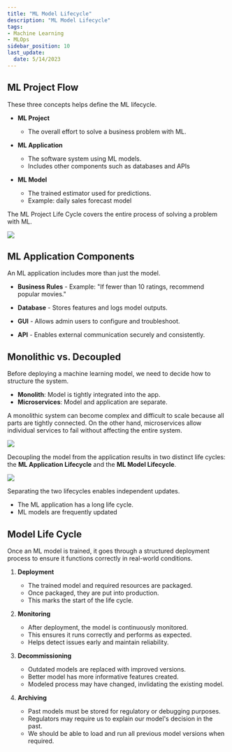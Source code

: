 ```yaml
---
title: "ML Model Lifecycle"
description: "ML Model Lifecycle"
tags: 
- Machine Learning
- MLOps
sidebar_position: 10
last_update:
  date: 5/14/2023
---
```



## ML Project Flow

These three concepts helps define the ML lifecycle.

- **ML Project**
  - The overall effort to solve a business problem with ML.

- **ML Application**
  - The software system using ML models.
  - Includes other components such as databases and APIs

- **ML Model**
  - The trained estimator used for predictions.
  - Example: daily sales forecast model

The ML Project Life Cycle covers the entire process of solving a problem with ML.

<div class="img-center"> 

![](/img/docs/all-things-data-Page-23.png)

</div>

## ML Application Components

An ML application includes more than just the model.

- **Business Rules** - Example: "If fewer than 10 ratings, recommend popular movies."

- **Database** - Stores features and logs model outputs.

- **GUI** - Allows admin users to configure and troubleshoot.

- **API** - Enables external communication securely and consistently.

## Monolithic vs. Decoupled

Before deploying a machine learning model, we need to decide how to structure the system. 

- **Monolith**: Model is tightly integrated into the app.
- **Microservices**: Model and application are separate.

A monolithic system can become complex and difficult to scale because all parts are tightly connected. On the other hand, microservices allow individual services to fail without affecting the entire system.

<div class='img-center'>

![](/img/docs/udacity-suse-2-monoliths-micro.png)

</div>

Decoupling the model from the application results in two distinct life cycles:  the **ML Application Lifecycle** and the **ML Model Lifecycle**.

<div class="img-center"> 

![](/img/docs/Screenshot-2025-03-20-050332.png)

</div>

Separating the two lifecycles enables independent updates.

- The ML application has a long life cycle.
- ML models are frequently updated

## Model Life Cycle

Once an ML model is trained, it goes through a structured deployment process to ensure it functions correctly in real-world conditions.

1. **Deployment**
    - The trained model and required resources are packaged.
    - Once packaged, they are put into production.
    - This marks the start of the life cycle.

2. **Monitoring**
    - After deployment, the model is continuously monitored.
    - This ensures it runs correctly and performs as expected.
    - Helps detect issues early and maintain reliability.

3. **Decommissioning**
    - Outdated models are replaced with improved versions.
    - Better model has more informative features created.
    - Modeled process may have changed, invlidating the existing model. 

4. **Archiving**
    - Past models must be stored for regulatory or debugging purposes.
    - Regulators may require us to explain our model's decision in the past.
    - We should be able to load and run all previous model versions when required.
